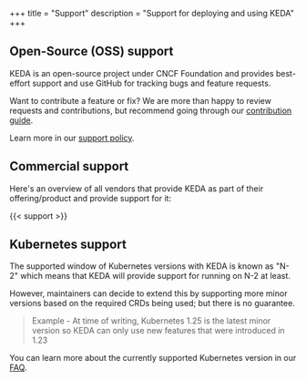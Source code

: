 +++
title = "Support"
description = "Support for deploying and using KEDA"
+++

## Open-Source (OSS) support
KEDA is an open-source project under CNCF Foundation and provides best-effort support and use GitHub for tracking bugs and feature requests.

Want to contribute a feature or fix? We are more than happy to review requests and contributions, but recommend going through our [contribution guide](https://github.com/kedacore/keda/blob/main/CONTRIBUTING.md).

Learn more in our [support policy](https://github.com/kedacore/governance/blob/main/SUPPORT.md).

## Commercial support
Here's an overview of all vendors that provide KEDA as part of their offering/product and provide support for it: 

{{< support >}}

## Kubernetes support
The supported window of Kubernetes versions with KEDA is known as "N-2" which means that KEDA will provide support for running on N-2 at least.

However, maintainers can decide to extend this by supporting more minor versions based on the required CRDs being used; but there is no guarantee.

> Example - At time of writing, Kubernetes 1.25 is the latest minor version so KEDA can only use new features that were introduced in 1.23

You can learn more about the currently supported Kubernetes version in our [FAQ](https://keda.sh/docs/latest/faq/).
